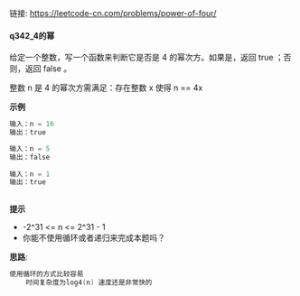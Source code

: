 链接:   https://leetcode-cn.com/problems/power-of-four/

#### q342_4的幂

给定一个整数，写一个函数来判断它是否是 4 的幂次方。如果是，返回 true ；否则，返回 false 。

整数 n 是 4 的幂次方需满足：存在整数 x 使得 n == 4x



**示例**

```java
输入：n = 16
输出：true

输入：n = 5
输出：false
 
输入：n = 1
输出：true
    
```

**提示**

+ -2^31 <= n <= 2^31 - 1
+ 你能不使用循环或者递归来完成本题吗？

**思路**: 

```java 
使用循环的方式比较容易
    时间复杂度为log4(n) 速度还是非常快的 
   
```









